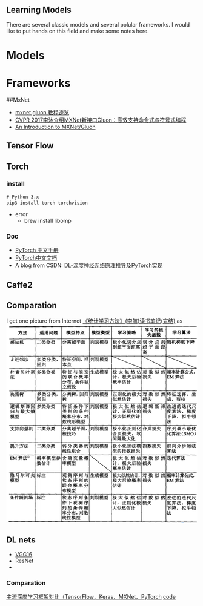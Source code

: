 Learning Models
---

There are several classic models and several polular frameworks. I would like to
put hands on this field and make some notes here.

# Models

# Frameworks
##MxNet
- [mxnet gluon 教程速览](https://blog.csdn.net/bea_tree/article/details/80152223)
- [CVPR 2017李沐介绍MXNet新接口Gluon：高效支持命令式与符号式编程](https://www.jiqizhixin.com/articles/2017-07-28-3)
- [An Introduction to MXNet/Gluon](https://github.com/mli/cvpr17)
## Tensor Flow
## Torch
### install
```
# Python 3.x
pip3 install torch torchvision
```
- error
  - brew install libomp

### Doc
- [PyTorch 中文手册](https://github.com/zergtant/pytorch-handbook)
- [PyTorch中文文档](https://pytorch-cn.readthedocs.io/zh/latest/)
- A blog from CSDN: [DL-深度神经网络原理推导及PyTorch实现](https://blog.csdn.net/jiang425776024/article/details/88205240)
## Caffe2


## Comparation
I get one picture from Internet [《统计学习方法》(李航)读书笔记(完结)](https://www.cnblogs.com/limitlessun/p/8611103.html) as
![](images/statistics-ML.png)

## DL nets
- [VGG16](https://www.cs.toronto.edu/~frossard/post/vgg16/)
- ResNet
-

### Comparation
[主流深度学习框架对比（TensorFlow、Keras、MXNet、PyTorch](https://blog.csdn.net/Circlecircle3/article/details/82086396) [code](https://github.com/CircleXing001/DL-tools)
